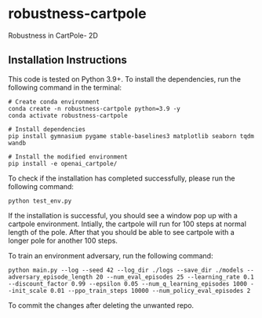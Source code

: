 # robustness-cartpole
Robustness in CartPole- 2D


## Installation Instructions

This code is tested on Python 3.9+. To install the dependencies, run the following command in the terminal:

```
# Create conda environment
conda create -n robustness-cartpole python=3.9 -y
conda activate robustness-cartpole

# Install dependencies
pip install gymnasium pygame stable-baselines3 matplotlib seaborn tqdm wandb

# Install the modified environment
pip install -e openai_cartpole/
```

To check if the installation has completed successfully, please run the following command:

```
python test_env.py
```

If the installation is successful, you should see a window pop up with a cartpole environment. Intially, the cartpole will run for 100 steps at normal length of the pole. After that you should 
be able to see cartpole with a longer pole for another 100 steps.


To train an environment adversary, run the following command:

```
python main.py --log --seed 42 --log_dir ./logs --save_dir ./models --adversary_episode_length 20 --num_eval_episodes 25 --learning_rate 0.1 --discount_factor 0.99 --epsilon 0.05 --num_q_learning_episodes 1000 --init_scale 0.01 --ppo_train_steps 10000 --num_policy_eval_episodes 2
```

To commit the changes after deleting the unwanted repo.